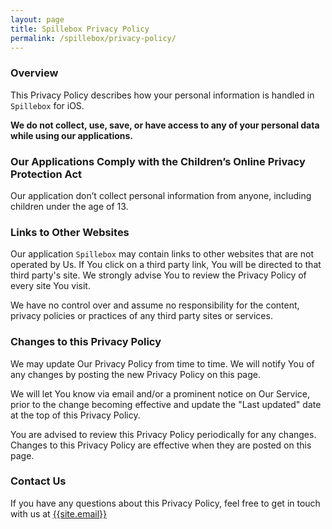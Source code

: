 ```yaml
---
layout: page
title: Spillebox Privacy Policy
permalink: /spillebox/privacy-policy/
---
```


### Overview

This Privacy Policy describes how your personal information is handled in `Spillebox` for iOS.

**We do not collect, use, save, or have access to any of your personal data while using our applications.**

### Our Applications Comply with the Children’s Online Privacy Protection Act

Our application don’t collect personal information from anyone, including children under the age of 13.

### Links to Other Websites

Our application `Spillebox` may contain links to other websites that are not operated by Us. If You click on a third party link, You will be directed to that third party's site. We strongly advise You to review the Privacy Policy of every site You visit.

We have no control over and assume no responsibility for the content, privacy policies or practices of any third party sites or services.

### Changes to this Privacy Policy

We may update Our Privacy Policy from time to time. We will notify You of any changes by posting the new Privacy Policy on this page.

We will let You know via email and/or a prominent notice on Our Service, prior to the change becoming effective and update the "Last updated" date at the top of this Privacy Policy.

You are advised to review this Privacy Policy periodically for any changes. Changes to this Privacy Policy are effective when they are posted on this page.

### Contact Us

If you have any questions about this Privacy Policy, feel free to get in touch with us at [{{site.email}}](mailto:{{site.email}})